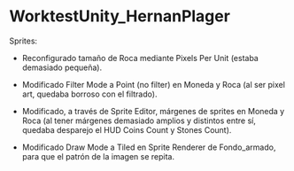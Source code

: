 # WorktestUnity_HernanPlager

Sprites: 

- Reconfigurado tamaño de Roca mediante Pixels Per Unit (estaba demasiado pequeña).

- Modificado Filter Mode a Point (no filter) en Moneda y Roca (al ser pixel art, quedaba borroso con el filtrado).

- Modificado, a través de Sprite Editor, márgenes de sprites en Moneda y Roca (al tener márgenes demasiado amplios y distintos entre sí, quedaba desparejo el HUD Coins Count y Stones Count). 

- Modificado Draw Mode a Tiled en Sprite Renderer de Fondo_armado, para que el patrón de la imagen se repita.




